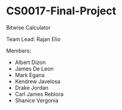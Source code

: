 # CS0017-Final-Project
 Bitwise Calculator

Team
Lead: Rajan Elio

Members:
- Albert Dizon
- James De Leon
- Mark Egana
- Kendrew Javelosa
- Drake Jordan
- Carl James Reblora
- Shanice Vergonia
